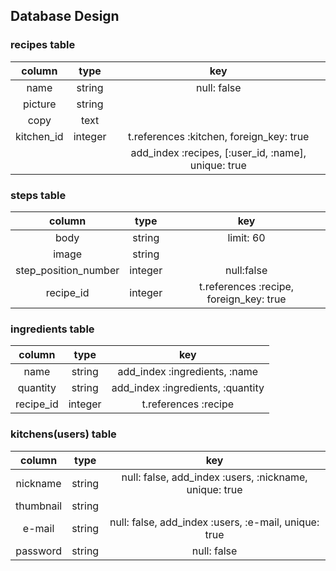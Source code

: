 Database Design
-
### recipes table

| column     | type    | key                                                  |
|:----------:|:-------:|:----------------------------------------------------:|
| name       | string  | null: false                                          |
| picture    | string  |                                                      |
| copy       | text    |                                                      |
| kitchen_id | integer | t.references :kitchen, foreign_key: true                |
|            |         | add_index :recipes,  [:user_id, :name], unique: true |

### steps table

| column               | type    | key                                     |
|:--------------------:|:-------:|:---------------------------------------:|
| body                 | string  | limit: 60                               |
| image                | string  |                                         |
| step_position_number | integer | null:false                              |
| recipe_id            | integer | t.references :recipe, foreign_key: true |

### ingredients table

| column    | type    | key                               |
|:---------:|:-------:|:---------------------------------:|
| name      | string  | add_index :ingredients, :name     |
| quantity  | string  | add_index :ingredients, :quantity |
| recipe_id | integer | t.references :recipe              |

### kitchens(users) table

| column    | type   | key                                                    |
|:---------:|:------:|:------------------------------------------------------:|
| nickname  | string | null: false, add_index :users, :nickname, unique: true |
| thumbnail | string |                                                        |
| e-mail    | string | null: false, add_index :users, :e-mail, unique: true   |
| password  | string | null: false                                            |
